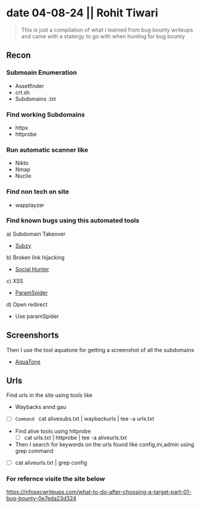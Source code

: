 
# date 04-08-24 || Rohit Tiwari

> This is just a compilation of what i learned from bug bounty writeups and came with a statergy to go with when hunting for bug bounty

## Recon

### Submoain Enumeration
 
 -  Assetfinder
 - crt.sh
 - Subdomains .txt
### Find working Subdomains
 - httpx
 - httprobe
### Run automatic scanner like
- Nikto
- Nmap
- Nuclie
### Find non tech on site

- wapplayzer
### Find known bugs using this automated  tools
a) Subdomain Takeover

- [Subzy](https://github.com/PentestPad/subzy?source=post_page-----0e7eda23d324--------------------------------)

b) Broken link hijacking

- [Social Hunter](https://github.com/utkusen/socialhunter?source=post_page-----0e7eda23d324--------------------------------)

c) XSS

- [ParamSpider](https://github.com/devanshbatham/ParamSpider?source=post_page-----0e7eda23d324--------------------------------)

d) Open redirect 

- Use paramSpider

## Screenshorts

Then I use the tool aquatone for getting a screenshot of all the subdomains

- [AquaTone](https://github.com/michenriksen/aquatone?source=post_page-----0e7eda23d324--------------------------------)

## Urls 

Find urls in the site using tools like

- Waybacks annd gau
- [ ]  `Command ` cat alivesubs.txt | waybackurls | tee -a urls.txt
- Find alive tools using httprobe
  - [ ] cat urls.txt | httprobe | tee -a aliveurls.txt

-  Then I search for keywords on the urls found like config,ini,admin using grep command
- [ ] cat aliveurls.txt | grep config


### For refernce visite the site below

https://infosecwriteups.com/what-to-do-after-choosing-a-target-part-01-bug-bounty-0e7eda23d324



